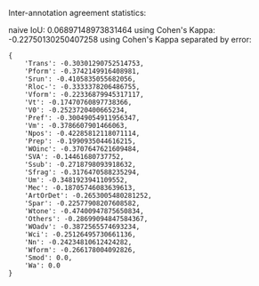 Inter-annotation agreement statistics:

naive IoU: 0.06897148973831464
using Cohen's Kappa: -0.22750130250407258
using Cohen's Kappa separated by error:
```
{
    'Trans': -0.30301290752514753,
    'Pform': -0.3742149916408981,
    'Srun': -0.4105835055682056,
    'Rloc-': -0.3333378206486755,
    'Vform': -0.22336879945317117,
    'Vt': -0.17470760897738366,
    'V0': -0.2523720400665234,
    'Pref': -0.30049054911956347,
    'Vm': -0.3786607901466063,
    'Npos': -0.42285812118071114,
    'Prep': -0.1990935044616215,
    'WOinc': -0.3707647621609484,
    'SVA': -0.14461680737752,
    'Ssub': -0.2718798093918632,
    'Sfrag': -0.3176470588235294,
    'Um': -0.3481923941109552,
    'Mec': -0.18705746083639613,
    'ArtOrDet': -0.2653005480281252,
    'Spar': -0.22577908207608582,
    'Wtone': -0.47400947875650834,
    'Others': -0.28699094847584367,
    'WOadv': -0.3872565574693234,
    'Wci': -0.25126495730661136,
    'Nn': -0.24234810612424282,
    'Wform': -0.266178004092826,
    'Smod': 0.0,
    'Wa': 0.0
}
```